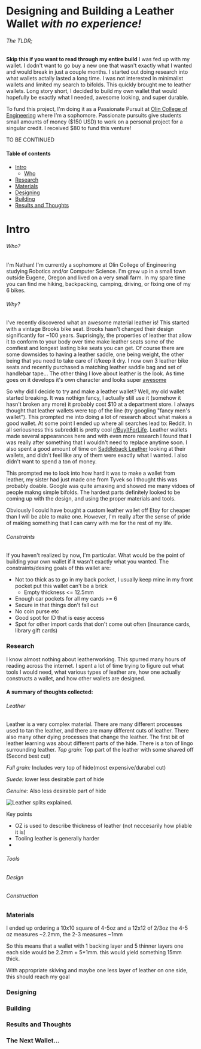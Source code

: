 # Designing and Building a Leather Wallet _with no experience!_
###### The TLDR;
__Skip this if you want to read through my entire build__
I was fed up with my wallet. I dodn't want to go buy a new one that wasn't exactly what I wanted and would break in just a couple months. I started out doing research into what wallets actally lasted a long time. I was not interested in minimalist wallets and limited my search to bifolds. This quickly brought me to leather wallets. Long story short, I decided to build my own wallet that would hopefully be exactly what I needed, awesome looking, and super durable. 

To fund this project, I'm doing it as a Passionate Pursuit at [Olin College of Engineering](https://www.olin.edu/) where I'm a sophomore. Passionate pursuits give students small amounts of money ($150 USD) to work on a personal project for a singular credit. I received $80 to fund this venture!

TO BE CONTINUED

#### Table of contents

- [Intro](#Intro)
    + [Who](#who)
- [Research](#Intro)
- [Materials](#Intro)
- [Designing](#Designing)
- [Building](#Building)
- [Results and Thoughts](#Results-and-thoughts)

# Intro

###### Who?
I'm Nathan! I'm currently a sophomore at Olin College of Engineering studying Robotics and/or Computer Science.
I'm grew up in a small town outside Eugene, Oregon and lived on a very small farm. In my spare time you can find me hiking, backpacking, camping, driving, or fixing one of my 6 bikes. 

###### Why?
I've recently discovered what an awesome material leather is! This started with a vintage Brooks bike seat. Brooks hasn't changed their design significantly for ~100 years. Suprisingly, the properties of leather that allow it to conform to your body over time make leather seats some of the comfiest and longest lasting bike seats you can get. Of course there are some downsides to having a leather saddle, one being weight, the other being that you need to take care of it/keep it dry. 
I now own 3 leather bike seats and recently purchased a matching leather saddle bag and set of handlebar tape...
The other thing I love about leather is the look. As time goes on it develops it's own character and looks super [awesome](https://lh3.googleusercontent.com/TsSMcWUpLpedH86FTDdV_AnCDwc7hqg0HogkUjp_fgqxgPJNdHBizdFNZrRxcUpabtC273f1mjF2QO4xaGj5o39F84qyEdXrZaNAaZB4ENxBbtR2810W63A6sDH8ZY0c2v9cHfLwMO5xcM_xTTwAVYxA23GK97LZ5zXOgq_mzgjTYkVzY0_ZtQQmsFkShp72L9WbXM2VXV7cPRCK52JNCsIwpvehp47bxunFLr4vMZnG5-LpO9c2vtsDC_QYGJFoeZNDXUgKxfAsdXHVDtBuLBDzOqDAuOdlKw2UZ4nMdXgB6x5YVf3pUYTkxWTBmvFqtv8XnCI4g492QaA-AXQJNSmc964rEGiXqMXGeBtiIODuQusRancbzTIQqt1KH0-Vn99HP4KV6LqToCEiE_zxfcwPvDo-VdzX9PBg2SRsG84RhAPR0OR9B2Z_Gxjm2cxfWjBuUvOabkH3jfCwsZRT2Udqd8HQS_8n7nGleaj1OlvuLjVmEJrxZdzz8W5XjZVTuYdnvQVN9Gfdy674zhDz5TrHg8eLYMPufKHGDrdoOlw81eRHehEBROz969oRXTbnMwwTslM1U0jmr7e7za-bhbsnyKyli4U37tdOOQy8Ln3tfLy-wjkt3HZ75_74VDgFL8_HyChat1239LK3ECECyz3NEB6g6kTmZ0tPLGFMySqgcV3ffgi4k-7Nn7YhIA=w875-h656-no?authuser=0)

So why did I decide to try and make a leather wallet? Well, my old wallet started breaking. It was nothign fancy, I actually still use it (somehow it hasn't broken any more) it probably cost $10 at a department store. I always thought that leather wallets were top of the line (try googling "fancy men's wallet"). This prompted me into doing a lot of research about what makes a good wallet. At some point I ended up where all searches lead to: Reddit. In all seriousness this subreddit is pretty cool [r/BuyItForLife](https://www.reddit.com/r/BuyItForLife/). Leather wallets made several appearances here and with even more research I found that I was really after something that I wouldn't need to replace anytime soon. I also spent a good amount of time on [Saddleback Leather](https://saddlebackleather.com/) looking at their wallets, and didn't feel like any of them were exactly what I wanted. I also didn't want to spend a ton of money.

This prompted me to look into how hard it was to make a wallet from leather, my sister had just made one from Tyvek so I thought this was probably doable.
Google was quite amaxing and showed me many vidoes of people makng simple bifolds. The hardest parts definitely looked to be coming up with the design, and using the proper materials and tools.

Obviously I could have bought a custom leather wallet off Etsy for cheaper than I will be able to make one. However, I'm really after the sense of pride of making something that I can carry with me for the rest of my life.

###### Constraints
If you haven't realized by now, I'm particular. What would be the point of building your own wallet if it wasn't exactly what you wanted.
The constraints/desing goals of this wallet are:
- Not too thick as to go in my back pocket, I usually keep mine in my front pocket put this wallet can't be a brick
    - Empty thickness <= 12.5mm
- Enough car pockets for all my cards >= 6
- Secure in that things don't fall out
- No coin purse etc
- Good spot for ID that is easy access
- Spot for other import cards that don't come out often (insurance cards, library gift cards)

### Research
I know almost nothing about leatherworking. This spurred many hours of reading across the internet. I spent a lot of time trying to figure out what tools I would need, what various types of leather are, how one actually constructs a wallet, and how other wallets are designed.

#### A summary of thoughts collected:
###### Leather
Leather is a very complex material. There are many different processes used to tan the leather, and there are many different cuts of leather. There also many other dying processes that change the leather. The first bit of leather learning was about different parts of the hide. There is a ton of lingo surrounding leather. 
_Top grain:_ Top part of the leather with some shaved off (Second best cut) 

_Full grain:_ Includes very top of hide(most expensive/durabel cut)

_Suede:_ lower less desirable part of hide

_Genuine:_ Also less desirable part of hide

![Leather splits explained](https://cdn.shopify.com/s/files/1/0848/2144/files/types-of-leather-grains_large.jpg?v=1507113085).




Key points
- OZ is used to describe thickness of leather (not neccesarily how pliable it is)
- Tooling leather is generally harder
- 

###### Tools

###### Design

###### Construction


### Materials

I ended up ordering a 10x10 square of 4-5oz and a 12x12 of 2/3oz
the 4-5 oz measures ~2.2mm, the 2-3 measures ~1mm

So this means that a wallet with 1 backing layer and 5 thinner layers one each side would be 2.2mm + 5*1mm. this would yield something 15mm thick.

With appropriate skiving and maybe one less layer of leather on one side, this should reach my goal


### Designing

### Building

### Results and Thoughts

### The Next Wallet...

